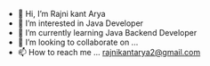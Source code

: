 - 👋 Hi, I’m Rajni kant Arya
- 👀 I’m interested in Java Developer
- 🌱 I’m currently learning Java Backend Developer
- 💞️ I’m looking to collaborate on ...
- 📫 How to reach me ... rajnikantarya2@gmail.com



<!---
rkmasai/rkmasai is a ✨ special ✨ repository because its `README.md` (this file) appears on your GitHub profile.
You can click the Preview link to take a look at your changes.
--->
